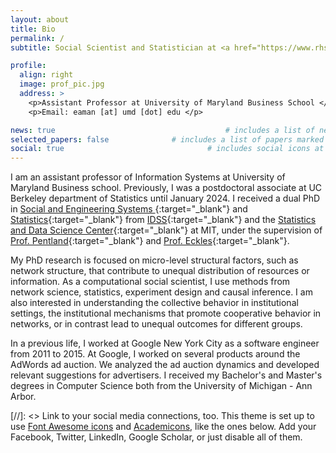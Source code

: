 ```yaml
---
layout: about
title: Bio
permalink: /
subtitle: Social Scientist and Statistician at <a href="https://www.rhsmith.umd.edu/">University of Maryland</a>

profile:
  align: right
  image: prof_pic.jpg
  address: >
    <p>Assistant Professor at University of Maryland Business School </a></p>
    <p>Email: eaman [at] umd [dot] edu </p>

news: true  									# includes a list of news items
selected_papers: false 				# includes a list of papers marked as "selected={true}"
social: true  								# includes social icons at the bottom of the page
---
```



I am an assistant professor of Information Systems at University of Maryland Business
school. Previously, I was a postdoctoral associate at UC Berkeley department of Statistics
until January 2024.  I received a dual PhD in [Social and Engineering Systems
](https://idss.mit.edu/academics/ses_doc/){:target="\_blank"}
and [Statistics](https://stat.mit.edu/academics/idps/){:target="\_blank"}
from [IDSS](https://idss.mit.edu/){:target="\_blank"} and
the [Statistics and Data Science Center](https://stat.mit.edu/){:target="\_blank"}
at MIT, under the supervision of [Prof.  Pentland](https://www.media.mit.edu/people/sandy/overview/){:target="\_blank"}
and [Prof. Eckles](https://www.deaneckles.com/){:target="\_blank"}. 


My PhD research is focused on micro-level structural factors, such as network structure,
that contribute to unequal distribution of resources or information. As a computational
social scientist, I use methods from network science, statistics, experiment design and
causal inference. I am also interested in understanding the collective behavior in
institutional settings, the institutional mechanisms that promote cooperative behavior in
networks, or in contrast lead to unequal outcomes for different groups.

In a previous life, I worked at Google New York City as a software engineer from
2011 to 2015. At Google, I worked on several products around the AdWords ad auction. We
analyzed the ad auction dynamics and developed relevant suggestions for advertisers.
I received my Bachelor's and Master's degrees in Computer Science both from the
University of Michigan - Ann Arbor.


[//]: <> Link to your social media connections, too. This theme is set up to use [Font Awesome icons](http://fortawesome.github.io/Font-Awesome/) and [Academicons](https://jpswalsh.github.io/academicons/), like the ones below. Add your Facebook, Twitter, LinkedIn, Google Scholar, or just disable all of them.

